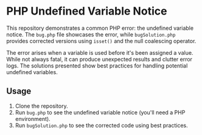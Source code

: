 # PHP Undefined Variable Notice

This repository demonstrates a common PHP error: the undefined variable notice.  The `bug.php` file showcases the error, while `bugSolution.php` provides corrected versions using `isset()` and the null coalescing operator.

The error arises when a variable is used before it's been assigned a value.  While not always fatal, it can produce unexpected results and clutter error logs.  The solutions presented show best practices for handling potential undefined variables.

## Usage

1. Clone the repository.
2. Run `bug.php` to see the undefined variable notice (you'll need a PHP environment).
3. Run `bugSolution.php` to see the corrected code using best practices.